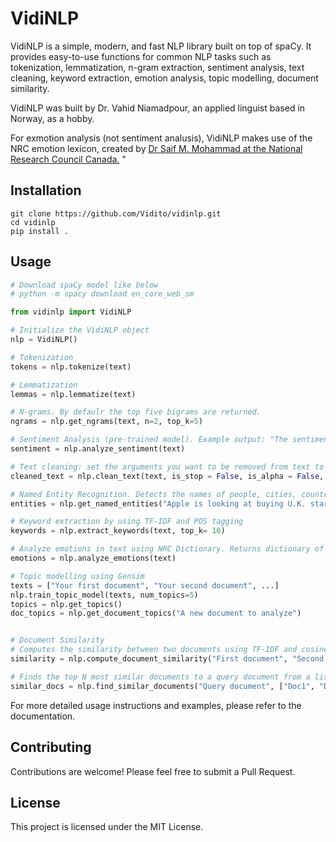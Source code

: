 # VidiNLP

VidiNLP is a simple, modern, and fast NLP library built on top of spaCy. It provides easy-to-use functions for common NLP tasks such as tokenization, lemmatization, n-gram extraction, sentiment analysis, text cleaning, keyword extraction, emotion analysis, topic modelling, document similarity.

VidiNLP was built by Dr. Vahid Niamadpour, an applied linguist based in Norway, as a hobby.

For exmotion analysis (not sentiment analusis), VidiNLP makes use of the NRC emotion lexicon, created by [Dr Saif M. Mohammad at the National Research Council Canada.](https://www.saifmohammad.com/WebPages/NRC-Emotion-Lexicon.htm) "

## Installation

```
git clone https://github.com/Vidito/vidinlp.git
cd vidinlp
pip install .

```

## Usage

```python
# Download spaCy model like below
# python -m spacy download en_core_web_sm

from vidinlp import VidiNLP

# Initialize the VidiNLP object
nlp = VidiNLP()

# Tokenization
tokens = nlp.tokenize(text)

# Lemmatization
lemmas = nlp.lemmatize(text)

# N-grams. By defaulr the top five bigrams are returned.
ngrams = nlp.get_ngrams(text, n=2, top_k=5)

# Sentiment Analysis (pre-trained model). Example output: "The sentiment is 'Positive' with a confidence of 93%."
sentiment = nlp.analyze_sentiment(text)

# Text cleaning: set the arguments you want to be removed from text to True
cleaned_text = nlp.clean_text(text, is_stop = False, is_alpha = False, is_punct = False, is_num = False, is_html = False)

# Named Entity Recognition. Detects the names of people, cities, countries, or numbers, dates,...
entities = nlp.get_named_entities("Apple is looking at buying U.K. startup for $1 billion")

# Keyword extraction by using TF-IDF and POS tagging
keywords = nlp.extract_keywords(text, top_k= 10)

# Analyze emotions in text using NRC Dictionary. Returns dictionary of emotions and their respective scores.
emotions = nlp.analyze_emotions(text)

# Topic modelling using Gensim
texts = ["Your first document", "Your second document", ...]
nlp.train_topic_model(texts, num_topics=5)
topics = nlp.get_topics()
doc_topics = nlp.get_document_topics("A new document to analyze")


# Document Similarity
# Computes the similarity between two documents using TF-IDF and cosine similarity.
similarity = nlp.compute_document_similarity("First document", "Second document")

# Finds the top N most similar documents to a query document from a list of documents.
similar_docs = nlp.find_similar_documents("Query document", ["Doc1", "Doc2", "Doc3"], top_n=2)
```

For more detailed usage instructions and examples, please refer to the documentation.

## Contributing

Contributions are welcome! Please feel free to submit a Pull Request.

## License

This project is licensed under the MIT License.
